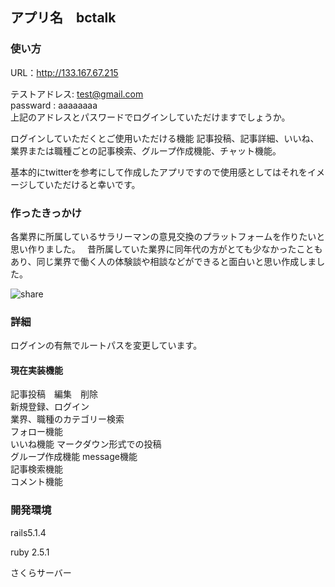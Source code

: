 ## アプリ名　bctalk  

### 使い方  

URL：<a href="http://18.179.104.98">http://133.167.67.215</a>
  
テストアドレス: test@gmail.com    
passward  : aaaaaaaa  
上記のアドレスとパスワードでログインしていただけますでしょうか。

ログインしていただくとご使用いただける機能
記事投稿、記事詳細、いいね、業界または職種ごとの記事検索、グループ作成機能、チャット機能。  

基本的にtwitterを参考にして作成したアプリですので使用感としてはそれをイメージしていただけると幸いです。


### 作ったきっかけ
各業界に所属しているサラリーマンの意見交換のプラットフォームを作りたいと思い作りました。　
昔所属していた業界に同年代の方がとても少なかったこともあり、同じ業界で働く人の体験談や相談などができると面白いと思い作成しました。


![share](https://user-images.githubusercontent.com/52374649/82721947-4797a180-9cfd-11ea-926f-370d73eebc96.jpg)


### 詳細
ログインの有無でルートパスを変更しています。


#### 現在実装機能

記事投稿　編集　削除  
新規登録、ログイン  
業界、職種のカテゴリー検索  
フォロー機能  
いいね機能 
マークダウン形式での投稿  
グループ作成機能
message機能　  
記事検索機能  
コメント機能

### 開発環境
rails5.1.4 

ruby 2.5.1 

さくらサーバー

 
 

